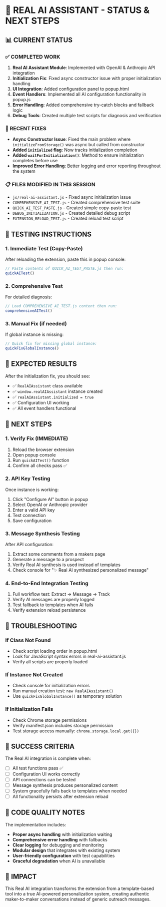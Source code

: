 # 🤖 REAL AI ASSISTANT - STATUS & NEXT STEPS

## 📊 CURRENT STATUS

### ✅ COMPLETED WORK
1. **Real AI Assistant Module**: Implemented with OpenAI & Anthropic API integration
2. **Initialization Fix**: Fixed async constructor issue with proper initialization handling
3. **UI Integration**: Added configuration panel to popup.html
4. **Event Handlers**: Implemented all AI configuration functionality in popup.js
5. **Error Handling**: Added comprehensive try-catch blocks and fallback logic
6. **Debug Tools**: Created multiple test scripts for diagnosis and verification

### 🔧 RECENT FIXES
- **Async Constructor Issue**: Fixed the main problem where `initializeFromStorage()` was async but called from constructor
- **Added `initialized` flag**: Now tracks initialization completion
- **Added `waitForInitialization()`**: Method to ensure initialization completes before use
- **Improved Error Handling**: Better logging and error reporting throughout the system

### 📋 FILES MODIFIED IN THIS SESSION
- `js/real-ai-assistant.js` - Fixed async initialization issue
- `COMPREHENSIVE_AI_TEST.js` - Created comprehensive test suite
- `QUICK_AI_TEST_PASTE.js` - Created simple copy-paste test
- `DEBUG_INITIALIZATION.js` - Created detailed debug script
- `EXTENSION_RELOAD_TEST.js` - Created reload test script

## 🧪 TESTING INSTRUCTIONS

### 1. Immediate Test (Copy-Paste)
After reloading the extension, paste this in popup console:
```javascript
// Paste contents of QUICK_AI_TEST_PASTE.js then run:
quickAITest()
```

### 2. Comprehensive Test
For detailed diagnosis:
```javascript
// Load COMPREHENSIVE_AI_TEST.js content then run:
comprehensiveAITest()
```

### 3. Manual Fix (if needed)
If global instance is missing:
```javascript
// Quick fix for missing global instance:
quickFixGlobalInstance()
```

## 🎯 EXPECTED RESULTS

After the initialization fix, you should see:
- ✅ `RealAIAssistant` class available
- ✅ `window.realAIAssistant` instance created
- ✅ `realAIAssistant.initialized = true`
- ✅ Configuration UI working
- ✅ All event handlers functional

## 🔄 NEXT STEPS

### 1. Verify Fix (IMMEDIATE)
1. Reload the browser extension
2. Open popup console
3. Run `quickAITest()` function
4. Confirm all checks pass ✅

### 2. API Key Testing
Once instance is working:
1. Click "Configure AI" button in popup
2. Select OpenAI or Anthropic provider
3. Enter a valid API key
4. Test connection
5. Save configuration

### 3. Message Synthesis Testing
After API configuration:
1. Extract some comments from a makers page
2. Generate a message to a prospect
3. Verify Real AI synthesis is used instead of templates
4. Check console for "✨ Real AI synthesized personalized message"

### 4. End-to-End Integration Testing
1. Full workflow test: Extract → Message → Track
2. Verify AI messages are properly logged
3. Test fallback to templates when AI fails
4. Verify extension reload persistence

## 🐛 TROUBLESHOOTING

### If Class Not Found
- Check script loading order in popup.html
- Look for JavaScript syntax errors in real-ai-assistant.js
- Verify all scripts are properly loaded

### If Instance Not Created
- Check console for initialization errors
- Run manual creation test: `new RealAIAssistant()`
- Use `quickFixGlobalInstance()` as temporary solution

### If Initialization Fails
- Check Chrome storage permissions
- Verify manifest.json includes storage permission
- Test storage access manually: `chrome.storage.local.get({})`

## 🏁 SUCCESS CRITERIA

The Real AI integration is complete when:
- [ ] All test functions pass ✅
- [ ] Configuration UI works correctly
- [ ] API connections can be tested
- [ ] Message synthesis produces personalized content
- [ ] System gracefully falls back to templates when needed
- [ ] All functionality persists after extension reload

## 📝 CODE QUALITY NOTES

The implementation includes:
- **Proper async handling** with initialization waiting
- **Comprehensive error handling** with fallbacks
- **Clear logging** for debugging and monitoring
- **Modular design** that integrates with existing system
- **User-friendly configuration** with test capabilities
- **Graceful degradation** when AI is unavailable

## 🎉 IMPACT

This Real AI integration transforms the extension from a template-based tool into a true AI-powered personalization system, creating authentic maker-to-maker conversations instead of generic outreach messages.
